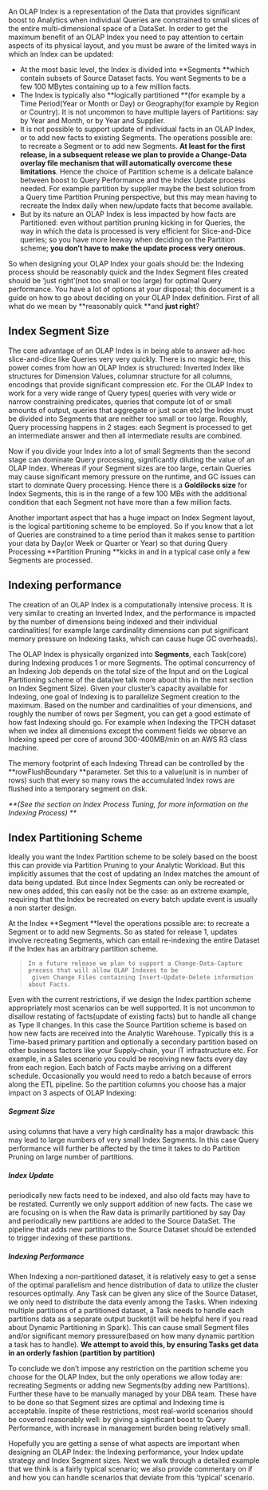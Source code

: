 <!-- --- title: Indexing Overview -->
An OLAP Index is a representation of the Data that provides significant boost to Analytics when individual Queries are constrained to small slices of the entire multi-dimensional space of a DataSet. In order to get the maximum benefit of an OLAP Index you need to pay attention to certain aspects of its physical layout, and you must be aware of the limited ways in which an Index can be updated:

* At the most basic level, the Index is divided into **Segments **which contain subsets of Source Dataset facts. You want Segments to be a few 100 MBytes containing up to a few million facts.
* The Index is typically also **logically partitioned **\(for example by a Time Period\(Year or Month or Day\) or Geography\(for example by Region or Country\). It is not uncommon to have multiple layers of Partitions: say by Year and Month, or by Year and Supplier.
* It is not possible to support update of individual facts in an OLAP Index, or to add new facts to existing Segments. The operations possible are: to recreate a Segment or to add new Segments. **At least for the first release, in a subsequent release we plan to provide a Change-Data overlay file mechanism that will automatically overcome these limitations**. Hence the choice of Partition scheme is a delicate balance between boost to Query Performance and the Index Update process needed. For example partition by supplier maybe the best solution from a Query time Partition Pruning perspective, but this may mean having to recreate the Index daily when new/update facts that become available.
* But by its nature an OLAP Index is less impacted by how facts are Partitioned: even without partition pruning kicking in for Queries, the way in which the data is processed is very efficient for Slice-and-Dice queries; so you have more leeway when deciding on the Partition scheme; **you don’t have to make the update process very onerous.**

So when designing your OLAP Index your goals should be: the Indexing process should be reasonably quick and the Index Segment files created should be ‘just right’\(not too small or too large\) for optimal Query performance. You have a lot of options at your disposal; this document is a guide on how to go about deciding on your OLAP Index definition. First of all what do we mean by **reasonably quick **and **just right**?

## Index Segment Size

The core advantage of an OLAP Index is in being able to answer ad-hoc slice-and-dice like Queries very very quickly. There is no magic here, this power comes from how an OLAP Index is structured: Inverted Index like structures for Dimension Values, columnar structure for all columns, encodings that provide significant compression etc. For the OLAP Index to work for a very wide range of Query types\( queries with very wide or narrow constraining predicates, queries that compute lot of or small amounts of output, queries that aggregate or just scan etc\) the Index must be divided into Segments that are neither too small or too large. Roughly, Query processing happens in 2 stages: each Segment is processed to get an intermediate answer and then all intermediate results are combined.

Now if you divide your Index into a lot of small Segments than the second stage can dominate Query processing, significantly diluting the value of an OLAP Index. Whereas if your Segment sizes are too large, certain Queries may cause significant memory pressure on the runtime, and GC issues can start to dominate Query processing. Hence there is a **Goldilocks size** for Index Segments, this is in the range of a few 100 MBs with the additional condition that each Segment not have more than a few million facts.

Another important aspect that has a huge impact on Index Segment layout, is the logical partitioning scheme to be employed. So if you know that a lot of Queries are constrained to a time period than it makes sense to partition your data by Day\(or Week or Quarter or Year\) so that during Query Processing **Partition Pruning **kicks in and in a typical case only a few Segments are processed.

## Indexing performance

The creation of an OLAP Index is a computationally intensive process. It is very similar to creating an Inverted Index, and the performance is impacted by the number of dimensions being indexed and their individual cardinalities\( for example large cardinality dimensions can put significant memory pressure on Indexing tasks, which can cause huge GC overheads\).

The OLAP Index is physically organized into **Segments**, each Task\(core\) during Indexing produces 1 or more Segments. The optimal concurrency of an Indexing Job depends on the total size of the Input and on the Logical Partitioning scheme of the data\(we talk more about this in the next section on Index Segment Size\). Given your cluster’s capacity available for Indexing, one goal of Indexing is to parallelize Segment creation to the maximum. Based on the number and cardinalities of your dimensions, and roughly the number of rows per Segment, you can get a good estimate of how fast Indexing should go. For example when Indexing the TPCH dataset when we index all dimensions except the comment fields we observe an Indexing speed per core of around 300-400MB/min on an AWS R3 class machine.

The memory footprint of each Indexing Thread can be controlled by the **rowFlushBoundary **parameter. Set this to a value\(unit is in number of rows\) such that every so many rows the accumulated Index rows are flushed into a temporary segment on disk.

_**\(See the section on Index Process Tuning, for more information on the Indexing Process\) **_

## Index Partitioning Scheme

Ideally you want the Index Partition scheme to be solely based on the boost this can provide via Partition Pruning to your Analytic Workload. But this implicitly assumes that the cost of updating an Index matches the amount of data being updated. But since Index Segments can only be recreated or new ones added, this can easily not be the case: as an extreme example, requiring that the Index be recreated on every batch update event is usually a non starter design.

At the Index **Segment **level the operations possible are: to recreate a Segment or to add new Segments. So as stated for release 1, updates involve recreating Segments, which can entail re-indexing the entire Dataset if the Index has an arbitrary partition scheme.

> ```
> In a future release we plan to support a Change-Data-Capture process that will allow OLAP Indexes to be
>  given Change Files containing Insert-Update-Delete information about Facts.
> ```

Even with the current restrictions, if we design the Index partition scheme appropriately most scenarios can be well supported. It is not uncommon to disallow restating of facts\(update of existing facts\) but to handle all change as Type II changes. In this case the Source Partition scheme is based on how new facts are received into the Analytic Warehouse. Typically this is a Time-based primary partition and optionally a secondary partition based on other business factors like your Supply-chain, your IT infrastructure etc. For example, in a Sales scenario you could be receiving new facts every day from each region. Each batch of Facts maybe arriving on a different schedule. Occasionally you would need to redo a batch because of errors along the ETL pipeline. So the partition columns you choose has a major impact on 3 aspects of OLAP Indexing:

##### Segment Size

using columns that have a very high cardinality has a major drawback: this may lead to large numbers of very small Index Segments. In this case Query performance will further be affected by the time it takes to do Partition Pruning on large number of partitions.

##### Index Update

periodically new facts need to be indexed, and also old facts may have to be restated. Currently we only support addition of new facts. The case we are focusing on is when the Raw data is primarily partitioned by say Day and periodically new partitions are added to the Source DataSet. The pipeline that adds new partitions to the Source Dataset should be extended to trigger indexing of these partitions.

##### Indexing Performance

When Indexing a non-partitioned dataset, it is relatively easy to get a sense of the optimal parallelism and hence distribution of data to utilize the cluster resources optimally. Any Task can be given any slice of the Source Dataset, we only need to distribute the data evenly among the Tasks. When indexing multiple partitions of a partitioned dataset, a Task needs to handle each partitions data as a separate output bucket\(it will be helpful here if you read about Dynamic Partitioning in Spark\). This can cause small Segment files and/or significant memory pressure\(based on how many dynamic partition a task has to handle\). **We attempt to avoid this, by ensuring Tasks get data in an orderly fashion \(partition by partition\)**

To conclude we don’t impose any restriction on the partition scheme you choose for the OLAP Index, but the only operations we allow today are: recreating Segments or adding new Segments\(by adding new Partitions\). Further these have to be manually managed by your DBA team. These have to be done so that Segment sizes are optimal and Indexing time is acceptable. Inspite of these restrictions, most real-world scenarios should be covered reasonably well: by giving a significant boost to Query Performance, with increase in management burden being relatively small.

Hopefully you are getting a sense of what aspects are important when designing an OLAP Index: the Indexing performance, your Index update strategy and Index Segment sizes. Next we walk through a detailed example that we think is a fairly typical scenario; we also provide commentary on if and how you can handle scenarios that deviate from this ‘typical’ scenario.





